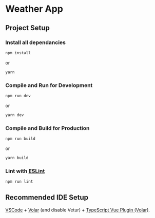 # Weather App

## Project Setup

### Install all dependancies

```sh
npm install
```
or 
```sh
yarn
```

### Compile and Run for Development

```sh
npm run dev
```
or
```sh
yarn dev
```

### Compile and Build for Production

```sh
npm run build
```
or
```sh
yarn build
```

### Lint with [ESLint](https://eslint.org/)

```sh
npm run lint
```



## Recommended IDE Setup

[VSCode](https://code.visualstudio.com/) + [Volar](https://marketplace.visualstudio.com/items?itemName=Vue.volar) (and disable Vetur) + [TypeScript Vue Plugin (Volar)](https://marketplace.visualstudio.com/items?itemName=Vue.vscode-typescript-vue-plugin).